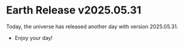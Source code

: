 # Earth Release v2025.05.31
Today, the universe has released another day with version 2025.05.31.
- Enjoy your day!
